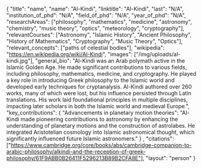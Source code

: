 {
"title": "name",
"name": "Al-Kindi",
"linktitle": "Al-Kindi",
"last": "N/A",
"institution_of_phd": "N/A",
"field_of_phd": "N/A",
"year_of_phd": "N/A",
"researchAreas": ["philosophy", "mathematics", "medicine", "astronomy", "chemistry", "music theory", "optics", "meteorology", "cryptography"],
"relevantCourses": ["Astronomy", "Islamic History", "Ancient Philosophy", "History of Mathematics", "Cryptography", "Music Theory", "Optics"],
"relevant_concepts": ["paths of celestial bodies"],
"wikipedia": "https://en.wikipedia.org/wiki/Al-Kindi",
"images": ["/img/uploads/al-kindi.jpg"],
"general_bio": "Al-Kindi was an Arab polymath active in the Islamic Golden Age. He made significant contributions to various fields, including philosophy, mathematics, medicine, and cryptography. He played a key role in introducing Greek philosophy to the Islamic world and developed early techniques for cryptanalysis. Al-Kindi authored over 260 works, many of which were lost, but his influence persisted through Latin translations. His work laid foundational principles in multiple disciplines, impacting later scholars in both the Islamic world and medieval Europe.",
"key_contributions":
{
    "Advancements in planetary motion theories": "Al-Kindi made pioneering contributions to astronomy by enhancing the understanding of planetary motions and the construction of astrolabes. He integrated Aristotelian cosmology into Islamic astronomical thought, which significantly influenced future Islamic astronomers."
}
,
"citations": ["https://www.cambridge.org/core/books/abs/cambridge-companion-to-arabic-philosophy/alkindi-and-the-reception-of-greek-philosophy/61F9ABB0B26411F5296213B89B2CFA8E"],
"layout": "person"
}
